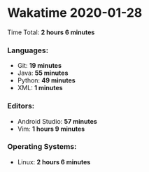 # Wakatime 2020-01-28

Time Total: **2 hours 6 minutes**

### Languages:
- Git: **19 minutes** 
- Java: **55 minutes** 
- Python: **49 minutes** 
- XML: **1 minutes** 

### Editors:
- Android Studio: **57 minutes** 
- Vim: **1 hours 9 minutes** 

### Operating Systems:
- Linux: **2 hours 6 minutes** 

